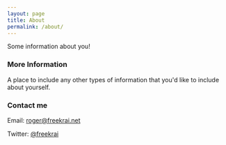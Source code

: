 ```yaml
---
layout: page
title: About
permalink: /about/
---
```


Some information about you!

### More Information

A place to include any other types of information that you'd like to include about yourself. 

### Contact me

Email: [roger@freekrai.net](mailto:roger@freekrai.net)

Twitter: [@freekrai](https://twitter.com/freekrai)